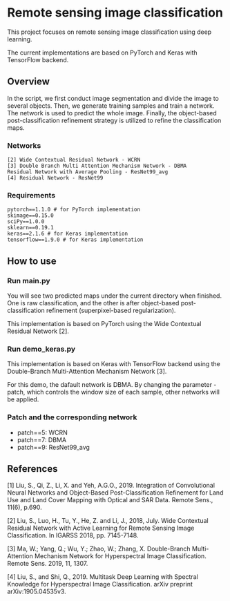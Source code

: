 # Remote sensing image classification
This project focuses on remote sensing image classification using deep learning. 

The current implementations are based on PyTorch and Keras with TensorFlow backend. 

## Overview
In the script, we first conduct image segmentation and divide the image to several objects.
Then, we generate training samples and train a network. The network is used to predict the whole image.
Finally, the object-based post-classification refinement strategy is utilized to refine the classification maps.

### Networks
    [2] Wide Contextual Residual Network - WCRN
    [3] Double Branch Multi Attention Mechanism Network - DBMA
    Residual Network with Average Pooling - ResNet99_avg
    [4] Residual Network - ResNet99

### Requirements
    pytorch==1.1.0 # for PyTorch implementation
    skimage==0.15.0
    sciPy==1.0.0
    sklearn==0.19.1
    keras==2.1.6 # for Keras implementation
    tensorflow==1.9.0 # for Keras implementation

## How to use
### Run main.py
You will see two predicted maps under the current directory when finished.
One is raw classification, and the other is after object-based post-classification refinement (superpixel-based regularization).

This implementation is based on PyTorch using the Wide Contextual Residual Network [2].

### Run demo_keras.py
This implementation is based on Keras with TensorFlow backend using the Double-Branch Multi-Attention Mechanism Network [3].

For this demo, the dafault network is DBMA. By changing the parameter - patch, which controls the window size of each sample, other networks will be applied.

### Patch and the corresponding network
- patch==5: WCRN
- patch==7: DBMA
- patch==9: ResNet99_avg

## References
  [1] Liu, S., Qi, Z., Li, X. and Yeh, A.G.O., 2019. Integration of Convolutional Neural Networks and Object-Based Post-Classification
Refinement for Land Use and Land Cover Mapping with Optical and SAR Data. Remote Sens., 11(6), p.690. 

  [2] Liu, S., Luo, H., Tu, Y., He, Z. and Li, J., 2018, July. Wide Contextual Residual Network with Active Learning for Remote
Sensing Image Classification. In IGARSS 2018, pp. 7145-7148.

  [3] Ma, W.; Yang, Q.; Wu, Y.; Zhao, W.; Zhang, X. Double-Branch Multi-Attention Mechanism Network for Hyperspectral Image Classification. Remote Sens. 2019, 11, 1307.
  
  [4] Liu, S., and Shi, Q., 2019. Multitask Deep Learning with Spectral Knowledge for Hyperspectral Image Classification. arXiv preprint arXiv:1905.04535v3. 

